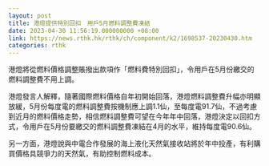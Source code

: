 ```yaml
---
layout: post
title: 港燈提供特別回扣　用戶5月燃料調整費凍結
date: 2023-04-30 11:56:19.000000000 +08:00
link: https://news.rthk.hk/rthk/ch/component/k2/1698537-20230430.htm
categories: rthk
---
```


港燈將從燃料價格調整賬撥出款項作「燃料費特別回扣」，令用戶在5月份繳交的燃料調整費不用上調。

港燈發言人解釋，隨著國際燃料價格自年初開始回落，港燈燃料調整費升幅亦明顯放緩，5月份每度電的燃料調整費按機制應上調1.1仙，至每度電91.7仙，不過考慮到近月的燃料價格走勢，相信燃料調整費可望在今年年中回落，港燈決定以回扣方式，令用戶在5月份要繳交的燃料調整費凍結在4月的水平，維持每度電90.6仙。

另一方面，港燈說與中電合作發展的海上液化天然氣接收站將於年中投產，有利購買價格具競爭力的天然氣，有助控制燃料成本。
